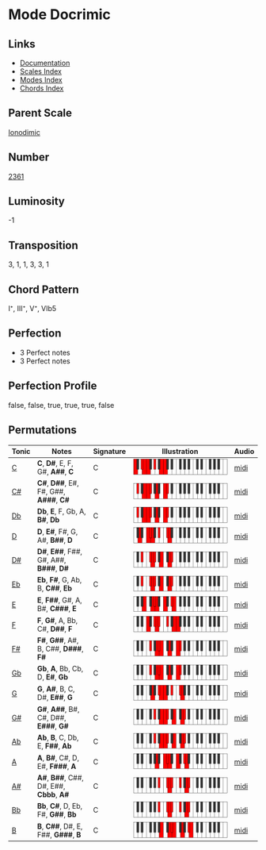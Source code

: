 # Mode Docrimic

## Links

- [Documentation](README.md)
- [Scales Index](Scales.md)
- [Modes Index](Modes.md)
- [Chords Index](Chords.md)

## Parent Scale

[Ionodimic](ScaleIonodimic.md)

## Number

[2361](https://ianring.com/musictheory/scales/2361)

## Luminosity

-1

## Transposition

3, 1, 1, 3, 3, 1

## Chord Pattern

I⁺, III⁺, V⁺, VIb5

## Perfection

- 3 Perfect notes
- 3 Perfect notes

## Perfection Profile

false, false, true, true, true, false

## Permutations

| Tonic | Notes | Signature | Illustration | Audio |
|-------|-------|-----------|--------------|-------|
| [C](ModeCNaturalDocrimic.md) | **C**, **D#**, E, F, G#, **A##**, **C** | C | ![CNaturalDocrimic](ModeCNaturalDocrimic.png) | [midi](https://github.com/edipermadi/music/blob/main/docs/ModeCNaturalDocrimic.mid?raw=true) |
| [C#](ModeCSharpDocrimic.md) | **C#**, **D##**, E#, F#, G##, **A###**, **C#** | C | ![CSharpDocrimic](ModeCSharpDocrimic.png) | [midi](https://github.com/edipermadi/music/blob/main/docs/ModeCSharpDocrimic.mid?raw=true) |
| [Db](ModeDFlatDocrimic.md) | **Db**, **E**, F, Gb, A, **B#**, **Db** | C | ![DFlatDocrimic](ModeDFlatDocrimic.png) | [midi](https://github.com/edipermadi/music/blob/main/docs/ModeDFlatDocrimic.mid?raw=true) |
| [D](ModeDNaturalDocrimic.md) | **D**, **E#**, F#, G, A#, **B##**, **D** | C | ![DNaturalDocrimic](ModeDNaturalDocrimic.png) | [midi](https://github.com/edipermadi/music/blob/main/docs/ModeDNaturalDocrimic.mid?raw=true) |
| [D#](ModeDSharpDocrimic.md) | **D#**, **E##**, F##, G#, A##, **B###**, **D#** | C | ![DSharpDocrimic](ModeDSharpDocrimic.png) | [midi](https://github.com/edipermadi/music/blob/main/docs/ModeDSharpDocrimic.mid?raw=true) |
| [Eb](ModeEFlatDocrimic.md) | **Eb**, **F#**, G, Ab, B, **C##**, **Eb** | C | ![EFlatDocrimic](ModeEFlatDocrimic.png) | [midi](https://github.com/edipermadi/music/blob/main/docs/ModeEFlatDocrimic.mid?raw=true) |
| [E](ModeENaturalDocrimic.md) | **E**, **F##**, G#, A, B#, **C###**, **E** | C | ![ENaturalDocrimic](ModeENaturalDocrimic.png) | [midi](https://github.com/edipermadi/music/blob/main/docs/ModeENaturalDocrimic.mid?raw=true) |
| [F](ModeFNaturalDocrimic.md) | **F**, **G#**, A, Bb, C#, **D##**, **F** | C | ![FNaturalDocrimic](ModeFNaturalDocrimic.png) | [midi](https://github.com/edipermadi/music/blob/main/docs/ModeFNaturalDocrimic.mid?raw=true) |
| [F#](ModeFSharpDocrimic.md) | **F#**, **G##**, A#, B, C##, **D###**, **F#** | C | ![FSharpDocrimic](ModeFSharpDocrimic.png) | [midi](https://github.com/edipermadi/music/blob/main/docs/ModeFSharpDocrimic.mid?raw=true) |
| [Gb](ModeGFlatDocrimic.md) | **Gb**, **A**, Bb, Cb, D, **E#**, **Gb** | C | ![GFlatDocrimic](ModeGFlatDocrimic.png) | [midi](https://github.com/edipermadi/music/blob/main/docs/ModeGFlatDocrimic.mid?raw=true) |
| [G](ModeGNaturalDocrimic.md) | **G**, **A#**, B, C, D#, **E##**, **G** | C | ![GNaturalDocrimic](ModeGNaturalDocrimic.png) | [midi](https://github.com/edipermadi/music/blob/main/docs/ModeGNaturalDocrimic.mid?raw=true) |
| [G#](ModeGSharpDocrimic.md) | **G#**, **A##**, B#, C#, D##, **E###**, **G#** | C | ![GSharpDocrimic](ModeGSharpDocrimic.png) | [midi](https://github.com/edipermadi/music/blob/main/docs/ModeGSharpDocrimic.mid?raw=true) |
| [Ab](ModeAFlatDocrimic.md) | **Ab**, **B**, C, Db, E, **F##**, **Ab** | C | ![AFlatDocrimic](ModeAFlatDocrimic.png) | [midi](https://github.com/edipermadi/music/blob/main/docs/ModeAFlatDocrimic.mid?raw=true) |
| [A](ModeANaturalDocrimic.md) | **A**, **B#**, C#, D, E#, **F###**, **A** | C | ![ANaturalDocrimic](ModeANaturalDocrimic.png) | [midi](https://github.com/edipermadi/music/blob/main/docs/ModeANaturalDocrimic.mid?raw=true) |
| [A#](ModeASharpDocrimic.md) | **A#**, **B##**, C##, D#, E##, **Cbbb**, **A#** | C | ![ASharpDocrimic](ModeASharpDocrimic.png) | [midi](https://github.com/edipermadi/music/blob/main/docs/ModeASharpDocrimic.mid?raw=true) |
| [Bb](ModeBFlatDocrimic.md) | **Bb**, **C#**, D, Eb, F#, **G##**, **Bb** | C | ![BFlatDocrimic](ModeBFlatDocrimic.png) | [midi](https://github.com/edipermadi/music/blob/main/docs/ModeBFlatDocrimic.mid?raw=true) |
| [B](ModeBNaturalDocrimic.md) | **B**, **C##**, D#, E, F##, **G###**, **B** | C | ![BNaturalDocrimic](ModeBNaturalDocrimic.png) | [midi](https://github.com/edipermadi/music/blob/main/docs/ModeBNaturalDocrimic.mid?raw=true) |

